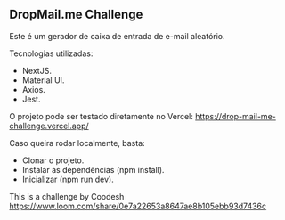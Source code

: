 
## DropMail.me Challenge

Este é um gerador de caixa de entrada de e-mail aleatório.

Tecnologias utilizadas:
- NextJS.
- Material UI.
- Axios.
- Jest.

O projeto pode ser testado diretamente no Vercel: https://drop-mail-me-challenge.vercel.app/

Caso queira rodar localmente, basta:

- Clonar o projeto.
- Instalar as dependências (npm install).
- Inicializar (npm run dev).

This is a challenge by Coodesh
https://www.loom.com/share/0e7a22653a8647ae8b105ebb93d7436c

